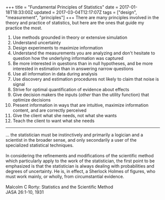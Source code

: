 +++
title = "Fundamental Principles of Statistics"
date = 2017-01-18T18:33:00Z
updated = 2017-03-04T12:17:07Z
tags = ["design", "measurement", "principles"]
+++
There are many principles involved in the theory and practice of statistics, but
here are the ones that guide my practice the most.

1.  Use methods grounded in theory or extensive simulation
2.  Understand uncertainty
3.  Design experiments to maximize information
4.  Understand the measurements you are analyzing and don't hesitate to
    question how the underlying information was captured
5.  Be more interested in questions than in null hypotheses, and be more
    interested in estimation than in answering narrow questions
6.  Use all information in data during analysis
7.  Use discovery and estimation procedures not likely to claim that
    noise is signal
8.  Strive for optimal quantification of evidence about effects
9.  Give decision makers the inputs (*other* than the utility function)
    that optimize decisions
10. Present information in ways that are intuitive, maximize information
    content, and are correctly perceived
11. Give the client what she needs, not what she wants
12. Teach the client to want what she needs

-----

<p class="rquote">
... the statistician must be instinctively and primarily a logician and a scientist in the broader sense, and only secondarily a user of the specialized statistical techniques.
<br><br>
In considering the refinements and modifications of the scientific method which particularly apply to the work of the statistician, the first point to be emphasized is that the statistician is always dealing with probabilities and degrees of uncertainty.  He is, in effect, a Sherlock Holmes of figures, who must work mainly, or wholly, from circumstantial evidence.
<br><br>
Malcolm C Rorty: Statistics and the Scientific Method<br>JASA 26:1-10, 1931
</p>
